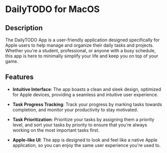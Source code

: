 # DailyTODO for MacOS

## Description

The DailyTODO App is a user-friendly application designed specifically for Apple users to help manage and organize their daily tasks and projects. Whether you're a student, professional, or anyone with a busy schedule, this app is here to minimally simplify your life and keep you on top of your game.

## Features

- **Intuitive Interface**: The app boasts a clean and sleek design, optimized for Apple devices, providing a seamless and intuitive user experience.

- **Task Progress Tracking**: Track your progress by marking tasks towards completion, and monitor your productivity to stay motivated.

- **Task Prioritization**: Prioritize your tasks by assigning them a priority level, and sort your tasks by priority to ensure that you're always working on the most important tasks first.

- **Apple-like UI**: The app is designed to look and feel like a native Apple application, so you can enjoy the same user experience you're used to.
